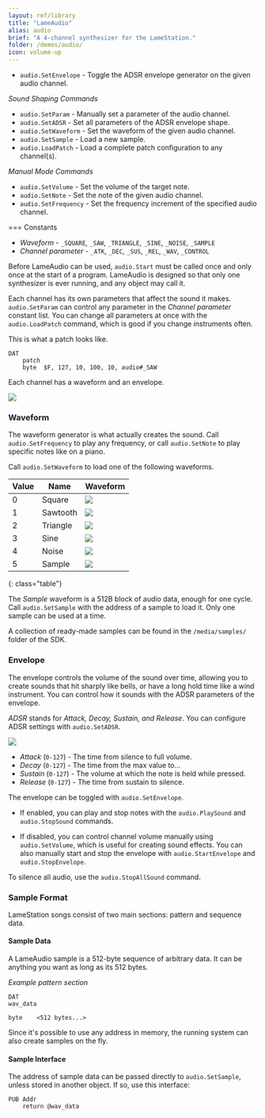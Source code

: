 ```yaml
---
layout: ref/library 
title: "LameAudio"
alias: audio 
brief: "A 4-channel synthesizer for the LameStation."
folder: /demos/audio/
icon: volume-up
---
```


- `audio.SetEnvelope` - Toggle the ADSR envelope generator on the given audio channel.

*Sound Shaping Commands*

- `audio.SetParam` - Manually set a parameter of the audio channel.
- `audio.SetADSR` - Set all parameters of the ADSR envelope shape.
- `audio.SetWaveform` - Set the waveform of the given audio channel.
- `audio.SetSample` - Load a new sample.
- `audio.LoadPatch` - Load a complete patch configuration to any channel(s).

*Manual Mode Commands*

- `audio.SetVolume` - Set the volume of the target note.
- `audio.SetNote` - Set the note of the given audio channel.
- `audio.SetFrequency` - Set the frequency increment of the specified audio channel.

=== Constants

- *Waveform* - `_SQUARE`, `_SAW`, `_TRIANGLE`, `_SINE`, `_NOISE`, `_SAMPLE`
- *Channel parameter* - `_ATK`, `_DEC`, `_SUS`, `_REL`, `_WAV`, `_CONTROL`

Before LameAudio can be used, `audio.Start` must be called once and only once at the start of a program. LameAudio is designed so that only one synthesizer is ever running, and any object may call it.

Each channel has its own parameters that affect the sound it makes. `audio.SetParam` can control any parameter in the _Channel parameter_ constant list. You can change all parameters at once with the `audio.LoadPatch` command, which is good if you change instruments often.

This is what a patch looks like.

```
DAT
    patch
    byte  $F, 127, 10, 100, 10, audio#_SAW
```

Each channel has a waveform and an envelope.

![](audio_flow.png)

### Waveform

The waveform generator is what actually creates the sound. Call `audio.SetFrequency` to play any frequency, or call `audio.SetNote` to play specific notes like on a piano.

Call `audio.SetWaveform` to load one of the following waveforms.

| Value   | Name     | Waveform            |
|---------|----------|---------------------|
| 0       | Square   | ![](0_square.png)   |
| 1       | Sawtooth | ![](1_saw.png)      |
| 2       | Triangle | ![](2_triangle.png) |
| 3       | Sine     | ![](3_sine.png)     |
| 4       | Noise    | ![](4_noise.png)    |
| 5       | Sample   | ![](5_sample.png)   |
{: class="table"}

The _Sample_ waveform is a 512B block of audio data, enough for one cycle. Call `audio.SetSample` with the address of a sample to load it. Only one sample can be used at a time.

A collection of ready-made samples can be found in the `/media/samples/` folder of the SDK.

### Envelope

The envelope controls the volume of the sound over time, allowing you to create sounds that hit sharply like bells, or have a long hold time like a wind instrument. You can control how it sounds with the ADSR parameters of the envelope.

_ADSR_ stands for _Attack, Decay, Sustain, and Release_. You can configure ADSR settings with `audio.SetADSR`.

![](adsr.png)

- *Attack* (`0-127`) - The time from silence to full volume.
- *Decay* (`0-127`) - The time from the max value to...
- *Sustain* (`0-127`) - The volume at which the note is held while pressed.
- *Release* (`0-127`) - The time from sustain to silence.

The envelope can be toggled with `audio.SetEnvelope`.

- If enabled, you can play and stop notes with the `audio.PlaySound` and `audio.StopSound` commands.

- If disabled, you can control channel volume manually using `audio.SetVolume`, which is useful for creating sound effects. You can also manually start and stop the envelope with `audio.StartEnvelope` and `audio.StopEnvelope`.

To silence all audio, use the `audio.StopAllSound` command.

### Sample Format

LameStation songs consist of two main sections: pattern and sequence data.

#### Sample Data

A LameAudio sample is a 512-byte sequence of arbitrary data. It can be anything you want as long as its 512 bytes.

*Example pattern section*

```
DAT
wav_data

byte    <512 bytes...>
```

Since it's possible to use any address in memory, the running system can also create samples on the fly.

#### Sample Interface

The address of sample data can be passed directly to `audio.SetSample`, unless stored in another object. If so, use this interface:

```
PUB Addr
    return @wav_data
```

